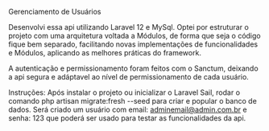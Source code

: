 Gerenciamento de Usuários

Desenvolvi essa api utilizando Laravel 12 e MySql.
Optei por estruturar o projeto com uma arquitetura voltada a Módulos, de forma que seja o código fique bem separado, facilitando novas implementações de funcionalidades e Módulos, aplicando as melhores práticas do framework. 

A autenticação e permissionamento foram feitos com o Sanctum, deixando a api segura e adáptavel ao nível de permissionamento de cada usuário.

Instruções: Após instalar o projeto ou inicializar o Laravel Sail, rodar o comando php artisan migrate:fresh --seed para criar e popular o banco de dados. Será criado um usuário com email: adminemail@admin.com.br e senha: 123 que poderá ser usado para testar as funcionalidades da api.